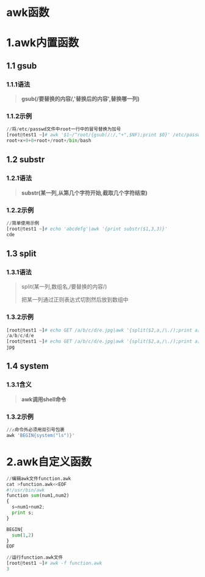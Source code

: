 # awk函数

# 1.awk内置函数

## 1.1 gsub

### 1.1.1语法

> **gsub(/要替换的内容/,'替换后的内容',替换哪一列)**

### 1.1.2示例

```python
//将/etc/passwd文件中root一行中的冒号替换为加号
[root@test1 ~]# awk '$1~/^root/{gsub(/:/,"+",$NF);print $0}' /etc/passwd
root+x+0+0+root+/root+/bin/bash
```



## 1.2 substr

### 1.2.1语法

> **substr(某一列,从第几个字符开始,截取几个字符结束)**



### 1.2.2示例

```python
//简单使用示例
[root@test1 ~]# echo 'abcdefg'|awk '{print substr($1,3,3)}'
cde
```



## 1.3 split

### 1.3.1语法

> split(某一列,数组名,/要替换的内容/)
>
> 把某一列通过正则表达式切割然后放到数组中



### 1.3.2示例

```python
[root@test1 ~]# echo GET /a/b/c/d/e.jpg|awk '{split($2,a,/\./);print a[1]}'
/a/b/c/d/e
[root@test1 ~]# echo GET /a/b/c/d/e.jpg|awk '{split($2,a,/\./);print a[2]}'
jpg

```



## 1.4 system

### 1.3.1含义

> **awk调用shell命令**



### 1.3.2示例

```python
//⚠️命令外必须用双引号包裹
awk 'BEGIN{system("ls")}'
```





# 2.awk自定义函数

```python
//编辑awk文件function.awk
cat >function.awk<<EOF
#!/usr/bin/awk
function sum(num1,num2)
{
  s=num1+num2;
  print s;
}

BEGIN{
  sum(1,2)
}
EOF

//运行function.awk文件
[root@test1 ~]# awk -f function.awk 
3
```

